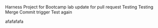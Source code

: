 Harness Project for Bootcamp lab
update for pull request
Testing
Testing Merge Commit trigger
Test again

afafafafa
